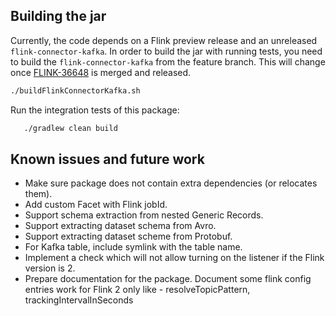 ## Building the jar 

Currently, the code depends on a Flink preview release and an unreleased `flink-connector-kafka`.
In order to build the jar with running tests, you need to build the `flink-connector-kafka` from the feature branch.
This will change once [FLINK-36648](https://github.com/apache/flink-connector-kafka/pull/140) is merged and released.

```bash
./buildFlinkConnectorKafka.sh
```

Run the integration tests of this package:

```bash
   ./gradlew clean build
```

## Known issues and future work

 * Make sure package does not contain extra dependencies (or relocates them).
 * Add custom Facet with Flink jobId.
 * Support schema extraction from nested Generic Records.
 * Support extracting dataset schema from Avro.
 * Support extracting dataset scheme from Protobuf.
 * For Kafka table, include symlink with the table name. 
 * Implement a check which will not allow turning on the listener if the Flink version is 2.
 * Prepare documentation for the package. Document some flink config entries work for Flink 2 only like - resolveTopicPattern, trackingIntervalInSeconds

